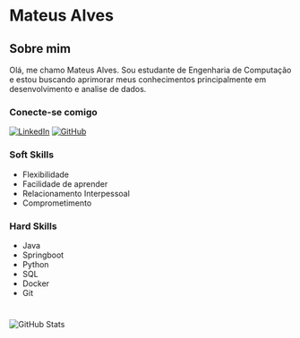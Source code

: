 # Mateus Alves

## Sobre mim
Olá, me chamo Mateus Alves. Sou estudante de Engenharia de Computação e estou buscando aprimorar meus conhecimentos principalmente em desenvolvimento e analise de dados.

### Conecte-se comigo
[![LinkedIn](https://img.shields.io/badge/LinkedIn-0077B5?style=for-the-badge&logo=linkedin&logoColor=white)](https://www.linkedin.com/in/mateus-alves-562118238/)
[![GitHub](https://img.shields.io/badge/GitHub-100000?style=for-the-badge&logo=github&logoColor=white)](https://github.com/TeuszMAN)

### Soft Skills
- Flexibilidade
- Facilidade de aprender
- Relacionamento Interpessoal
- Comprometimento

### Hard Skills
- Java
- Springboot
- Python
- SQL
- Docker
- Git
#
![GitHub Stats](https://github-readme-stats.vercel.app/api?username=Teuszman&theme=transparent&bg_color=000&border_color=30A3DC&show_icons=true&icon_color=30A3DC&title_color=E94D5F&text_color=FFF)

